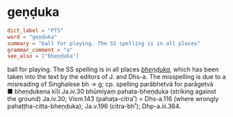 # geṇḍuka

``` toml
dict_label = "PTS"
word = "geṇḍuka"
summary = "ball for playing. The SS spelling is in all places"
grammar_comment = "a"
see_also = ["bheṇḍuka"]
```

ball for playing. The SS spelling is in all places *[bheṇḍuka](bheṇḍuka.md)*, which has been taken into the text by the editors of J. and Dhs\-a. The misspelling is due to a misreading of Singhalese bh → g; cp. spelling parābhetvā for parāgetvā  
■ bheṇḍukena kīḷi Ja.iv.30 bhūmiyaṃ pahata\-bheṇḍuka (striking against the ground) Ja.iv.30; Vism.143 (pahaṭa\-citra˚) = Dhs\-a.116 (where wrongly pahaṭṭha\-citta\-bheṇḍuka); Ja.v.196 (citra\-bh˚); Dhp\-a.iii.364.

